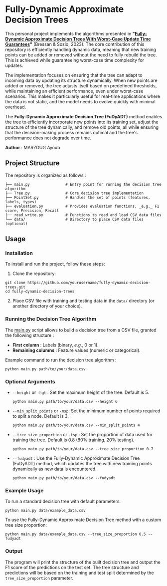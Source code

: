 # Fully-Dynamic Approximate Decision Trees

This personal project implements the algorithms presented in **"[Fully-Dynamic Approximate Decision Trees With Worst-Case Update Time Guarantees](https://arxiv.org/pdf/2302.03994)"** (Bressan & Sozio, 2023). The core contribution of this repository is efficiently handling dynamic data, meaning that new training points can be added or removed without the need to fully rebuild the tree. This is achieved while guaranteeing worst-case time complexity for updates.

The implementation focuses on ensuring that the tree can adapt to incoming data by updating its structure dynamically. When new points are added or removed, the tree adjusts itself based on predefined thresholds, while maintaining an efficient performance, even under worst-case scenarios. This makes it particularly useful for real-time applications where the data is not static, and the model needs to evolve quickly with minimal overhead.

The **Fully-Dynamic Approximate Decision Tree (FuDyADT)** method enables the tree to efficiently incorporate new points into its training set, adjust the structure of the tree dynamically, and remove old points, all while ensuring that the decision-making process remains optimal and the tree's performance does not degrade over time.

**Author** : MARZOUG Ayoub

## Project Structure

The repository is organized as follows :

```
├── main.py                # Entry point for running the decision tree algorithm
├── Tree.py                # Core decision tree implementation
├── PointSet.py            # Handles the set of points (features, labels, types)
├── evaluation.py          # Provides evaluation functions, _e.g._ F1 score, Precision, Recall
├── read_write.py          # Functions to read and load CSV data files
└── data/                  # Directory to place CSV data files (optional)
```

## Usage

### Installation 

To install and run the project, follow these steps:

1. Clone the repository:

```
git clone https://github.com/yourusername/fully-dynamic-decision-trees.git
cd fully-dynamic-decision-trees
```
2. Place CSV file with training and testing data in the `data/` directory (or another directory of your choice).

### Running the Decision Tree Algorithm

The [main.py](./main.py) script allows to build a decision tree from a CSV file, granted the following structure :

+ **First column** : Labels (binary, _e.g._, 0 or 1).
+ **Remaining columns** : Feature values (numeric or categorical).

Example command to run the decision tree algorithm :

```
python main.py path/to/your/data.csv
```

### Optional Arguments

+ `--height` or `-hgt` : Set the maximum height of the tree. Default is 5.
    ```
    python main.py path/to/your/data.csv --height 6
    ```
+ `--min_split_points` or `-msp`: Set the minimum number of points required to split a node. Default is 3.
    ```
    python main.py path/to/your/data.csv --min_split_points 4
    ```

+ `--tree_size_proportion` or `-tsp` : Set the proportion of data used for training the tree. Default is 0.8 (80% training, 20% testing).
    ```
    python main.py path/to/your/data.csv --tree_size_proportion 0.7
    ```
    
+ `--fudyadt` : Use the Fully-Dynamic Approximate Decision Tree (FuDyADT) method, which updates the tree with new training points dynamically as new data is encountered.
    ```
    python main.py path/to/your/data.csv --fudyadt
    ```

### Example Usage

To run a standard decision tree with default parameters:

```
python main.py data/example_data.csv
```

To use the Fully-Dynamic Approximate Decision Tree method with a custom tree size proportion:

```
python main.py data/example_data.csv --tree_size_proportion 0.5 --fudyadt
```
### Output

The program will print the structure of the built decision tree and output the F1 score of the predictions on the test set. The tree structure and predictions will be based on the training and test split determined by the `tree_size_proportion` parameter.
